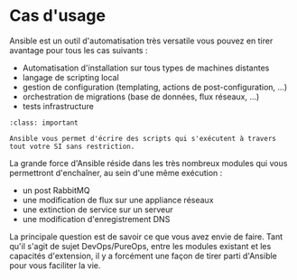 # Cas d'usage

Ansible est un outil d'automatisation très versatile vous pouvez en tirer avantage pour tous les cas suivants :

* Automatisation d'installation sur tous types de machines distantes
* langage de scripting local
* gestion de configuration (templating, actions de post-configuration, ...)
* orchestration de migrations (base de données, flux réseaux, ...)
* tests infrastructure


```{admonition} Perle de sagesse
:class: important

Ansible vous permet d'écrire des scripts qui s'exécutent à travers tout votre SI sans restriction.
```

La grande force d'Ansible réside dans les très nombreux modules qui vous permettront d'enchaîner, au sein d'une même exécution :

* un post RabbitMQ
* une modification de flux sur une appliance réseaux
* une extinction de service sur un serveur
* une modification d'enregistrement DNS

La principale question est de savoir ce que vous avez envie de faire. Tant qu'il s'agit de sujet DevOps/PureOps, entre les modules existant et les capacités d'extension, il y a forcément une façon de tirer parti d'Ansible pour vous faciliter la vie.
